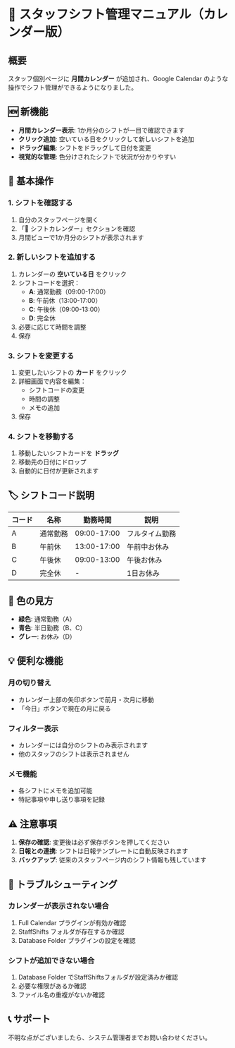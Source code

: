 # 📖 スタッフシフト管理マニュアル（カレンダー版）

## 概要
スタッフ個別ページに **月間カレンダー** が追加され、Google Calendar のような操作でシフト管理ができるようになりました。

## 🆕 新機能
- **月間カレンダー表示**: 1か月分のシフトが一目で確認できます
- **クリック追加**: 空いている日をクリックして新しいシフトを追加
- **ドラッグ編集**: シフトをドラッグして日付を変更
- **視覚的な管理**: 色分けされたシフトで状況が分かりやすい

## 🎯 基本操作

### 1. シフトを確認する
1. 自分のスタッフページを開く
2. 「📅 シフトカレンダー」セクションを確認
3. 月間ビューで1か月分のシフトが表示されます

### 2. 新しいシフトを追加する
1. カレンダーの **空いている日** をクリック
2. シフトコードを選択：
   - **A**: 通常勤務（09:00-17:00）
   - **B**: 午前休（13:00-17:00）
   - **C**: 午後休（09:00-13:00）
   - **D**: 完全休
3. 必要に応じて時間を調整
4. 保存

### 3. シフトを変更する
1. 変更したいシフトの **カード** をクリック
2. 詳細画面で内容を編集：
   - シフトコードの変更
   - 時間の調整
   - メモの追加
3. 保存

### 4. シフトを移動する
1. 移動したいシフトカードを **ドラッグ**
2. 移動先の日付にドロップ
3. 自動的に日付が更新されます

## 🏷️ シフトコード説明

| コード | 名称    | 勤務時間      | 説明           |
|-----|-------|-----------|--------------|
| A   | 通常勤務  | 09:00-17:00 | フルタイム勤務     |
| B   | 午前休   | 13:00-17:00 | 午前中お休み      |
| C   | 午後休   | 09:00-13:00 | 午後お休み       |
| D   | 完全休   | -         | 1日お休み       |

## 🎨 色の見方
- **緑色**: 通常勤務（A）
- **青色**: 半日勤務（B、C）
- **グレー**: お休み（D）

## 💡 便利な機能

### 月の切り替え
- カレンダー上部の矢印ボタンで前月・次月に移動
- 「今日」ボタンで現在の月に戻る

### フィルター表示
- カレンダーには自分のシフトのみ表示されます
- 他のスタッフのシフトは表示されません

### メモ機能
- 各シフトにメモを追加可能
- 特記事項や申し送り事項を記録

## ⚠️ 注意事項

1. **保存の確認**: 変更後は必ず保存ボタンを押してください
2. **日報との連携**: シフトは日報テンプレートに自動反映されます
3. **バックアップ**: 従来のスタッフページ内のシフト情報も残しています

## 🔧 トラブルシューティング

### カレンダーが表示されない場合
1. Full Calendar プラグインが有効か確認
2. StaffShifts フォルダが存在するか確認
3. Database Folder プラグインの設定を確認

### シフトが追加できない場合
1. Database Folder でStaffShiftsフォルダが設定済みか確認
2. 必要な権限があるか確認
3. ファイル名の重複がないか確認

## 📞 サポート
不明な点がございましたら、システム管理者までお問い合わせください。 